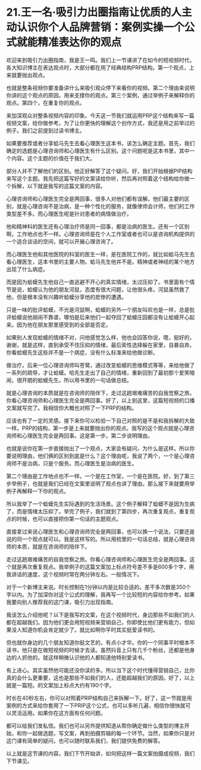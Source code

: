 # 21.王一名·吸引力出圈指南让优质的人主动认识你个人品牌营销：案例实操一个公式就能精准表达你的观点

欢迎来到吸引力出圈指南，我是王一鸣。我们上一节课讲了在如今的短视频时代，各大知识博主在表达观点时，大部分都在用了经典结构PRP结构。第一个观点，上来就要抛出观点。

也就是整条视频你要准备讲什么来吸引观众停下来看你的视频。第二个理由来说明你讲的这个观点的原因，用来支撑你的观点。第三个案例，通过举例子来解释你的观点。第四个，在重复你的观点。

来加深观众对整条视频内容的印象。今天这一节我们就运用PRP这个结构来写一篇视频文案，给你做参考。为了让你更快的理解这个创作方式，我还是用之前举过的例子。我们之前提到过读书博主。

如果要推荐或者分享蛤马先生去看心理医生这本书，该怎么确定主题。首先，我们确定的选题是心理咨询师和心理医生有什么区别。这个问题呢是这本书里，其中一个内容。这个主题的价值在于我们大。

部分人并不了解他们的区别。他正好解答了这个疑问。好，我们开始根据PIP结构来写这个主题。我先把这篇写好的文案读给你听，然后再对照着这个结构给你做一个拆解，以下就是我写的这篇文案的内容。

心理咨询师和心理医生完全是两回事，很多人对他们都有误解。他们最主要的区别，就是心理咨询不是治病，是一种个性化的服务，就像律师会计师，他们的工作类型差不多。而心理医生呢是针对患者的病情做治疗。

他和精神科的医生还有心理治疗师是同一回事，都是治病的医生。还有一个区别啊，工作地点也不一样。心理咨询师是在个人工作室或者也可以是咨询机构提供的一个适合谈话的空间，就可以开展心理咨询了。

而心理医生他和其他医院的科室的医生一样，是在医院工作的，就比如蛤马先生去看心理医生，这本书里的主要人物。蛤马先生他并不是。精神或者神经的某个地方出现了什么病症。

而是因为蛤蟆先生他自己一直逃避不开心的真实情绪，太过压抑了。书里面有个情节是说，蛤蟆认为他的朋友河鼠，态度有很大问题，让他很头疼。河鼠虽然救了他，但是根本没有兴趣听蛤蟆分享他的悲惨的遭遇。

只是一味的批评蛤蟆，不光是河鼠啊，蛤蟆的另外一个朋友叫欢也是一样，总是批评蛤蟆说他胡闹不靠谱，哪怕是后来他们一起夺回了蛤蟆庄园都没有让蛤蟆开心起来。因为他在朋友那里感受到的全部是否定。

如果别人发现蛤蟆的情绪不对，问他感觉怎么样，他也会回答你说，嗯，挺好的，谢谢，就是这样，直到承受不住压抑的情绪，最后索性选择躲在家里，自暴自弃。你看蛤蟆先生这些并不是一个病症，没有什么标准来给他做诊断。

做治疗。后来一位心理咨询师叫苍鹭，通过改变蛤蟆的思维模式等等，来给他做了一系列的疏导，才让蛤蟆。哈先生走出了自己的情绪，重新回到了最初那个爱笑暗闹，很开朗的蛤蟆先生。所以用书里的一句话做总结。

就是心理咨询的本质就是在咨询师的陪伴下，走过这趟艰难痛苦的自我觉察之旅。你看心理咨询师和心理医生完全是两回事。好了，以上到这里，这篇短视频的口播文案就写完了。我相信你大概也对照了一下PRP的结构。

应该也有了一定的灵感。接下来你可以检验一下自己对照的是不是和我拆解的大致一样。PRP的结构，第一步是上来就要抛出你的观点。我写的这个观点就是心理咨询师和心理医生完全是两回事。这是第一步。第二步说明理由。

也就是说你在第一步直接抛出了一个观点，大家会有疑问，为什么是这样。所以你要说明理由，他们俩的区别到底是什么？这个理由呢，我说了两个，一个是心理咨询师不是治病，只是个服务。而心理医生是治病的医生。

第二个理由是工作地点也不一样。一个是在工作室，一个是在医院。好，到了第三步举例子，也就是我们已经在文案里说明了观点也讲了理由。那么接下来就要用举例子再解释一下你的观点。

所以我举了一个蛤蟆先生实际遇到的生活场景。这个例子解释了蛤蟆不是因为生病了，而是情绪太压抑了。举完了例子，我们就到了第四步，再次重复观点，重复观点的时候，也可以直接把你第一句话的主题观点。

直接拿过来说心理医生和心理咨询师完全是两回事，也可以换一个说法，只要还是说的同一个观点就可以。我是这样写的。所以用梳里的一句话总结，就是心理咨询师的本质，就是在咨询师的陪伴下。

走过这趟艰难痛苦的自我觉察之旅。你看心理咨询师和心理医生完全是两回事。这个就是再次重复观点。我举例子的这篇文案加上标点符号差不多是600多个字，用我讲话的速度，这个视频时常在两分钟左右。一般情况下。

对于一个新博主来说。时长控制在1分钟以内是比较合适的。差不多次数是350个字以内。为了加深你对这个公式的理解，我再写一个比较短的内容给你参考。如果我要向别人推荐我的这门课，吸引力出现指南。

我该怎么介绍他呢？以下是我写的文案，在这个视频时代，身边那些不如我们的人都在超越我们。因为他们更会用短视频来营销自己，你即使比他们更有能力，但如果没人知道你机会肯定就少了。就比如啊你平时其实挺爱读书的。

但也就你身边的几个朋友知道你挺文艺的，有点小才华。你的一个同事平时根本不读书，他只是在做短视频的时候才去读。虽然抖音上只有几千个粉丝，还都是他身边的人抓他的。就这样稍微认识他的人都知道他特别爱读书。

有上进心。其实虽然他可能还没你读的多。所以当下这个时代懂得营销自己，比你真的会什么更重要，这也是那些不如我们的人，还能超越我们的原因。好了，以上就是一篇短。的文案加上标点大约有190个字。

时长在40秒左右，你可以对照着PRIP结构自己来拆解一下。好了，这一节就是用案例的方式来给你套用了一下PRIP这个公式，也可以多听几遍，相信你很快就可以灵活运用。如果你在这方面有任何问题。

都可以给我们发私信。我们也可以另外提供知道从帮你确定做什么类型的博主开始，和你一起做选题，写文案，再到拍摄剪辑的每一个环节。当然，如果你只是对这门课有简单的疑问，也可以随时联系我们，我们提供免费的解答。

以上就是这节课的内容。我们下节开始讲，如何把这样一篇文案拍摄成视频，我们下节课见。